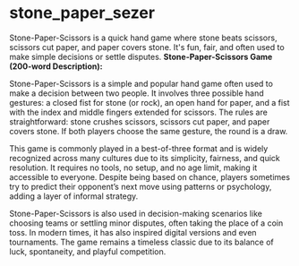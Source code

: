 # stone_paper_sezer
Stone-Paper-Scissors is a quick hand game where stone beats scissors, scissors cut paper, and paper covers stone. It's fun, fair, and often used to make simple decisions or settle disputes.
**Stone-Paper-Scissors Game (200-word Description):**

Stone-Paper-Scissors is a simple and popular hand game often used to make a decision between two people. It involves three possible hand gestures: a closed fist for stone (or rock), an open hand for paper, and a fist with the index and middle fingers extended for scissors. The rules are straightforward: stone crushes scissors, scissors cut paper, and paper covers stone. If both players choose the same gesture, the round is a draw.

This game is commonly played in a best-of-three format and is widely recognized across many cultures due to its simplicity, fairness, and quick resolution. It requires no tools, no setup, and no age limit, making it accessible to everyone. Despite being based on chance, players sometimes try to predict their opponent’s next move using patterns or psychology, adding a layer of informal strategy.

Stone-Paper-Scissors is also used in decision-making scenarios like choosing teams or settling minor disputes, often taking the place of a coin toss. In modern times, it has also inspired digital versions and even tournaments. The game remains a timeless classic due to its balance of luck, spontaneity, and playful competition.
